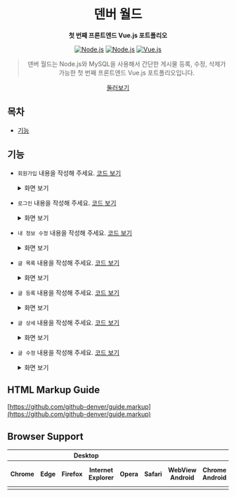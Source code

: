<h1 align="center">덴버 월드</h1>
<p align="center"><strong>첫 번째 프론트엔드 Vue.js 포트폴리오</strong></p>

<p align="center">
  <a href="https://nodejs.org/ko/" target="_blank" rel="nofollow"><img src="https://img.shields.io/badge/Node.js-339933?style=flat-square&logo=node.js&logoColor=white" alt="Node.js" /></a>
  <a href="https://www.mysql.com/" target="_blank" rel="nofollow"><img src="https://img.shields.io/badge/MySQL-4479A1?style=flat-square&logo=mysql&logoColor=white" alt="Node.js" /></a>
  <a href="https://kr.vuejs.org/" target="_blank" rel="nofollow"><img src="https://img.shields.io/badge/Vue.js-4FC08D?style=flat-square&logo=vue.js&logoColor=white" alt="Vue.js" /></a>
</p>

<blockquote align="center">덴버 월드는 Node.js와 MySQL을 사용해서 간단한 게시물 등록, 수정, 삭제가 가능한 첫 번째 프론트엔드 Vue.js 포트폴리오입니다.</blockquote>

<p align="center">
  <a href="http://cf24denver.cafe24app.com/" target="_blank">둘러보기</a>
</p>

## 목차
* [기능](#기능)

## 기능
* `회원가입` 내용을 작성해 주세요. [코드 보기]()
  <details>
    <summary>화면 보기</summary>

    ![](https://raw.githubusercontent.com/github-denver/images/master/community/images/002.png)

    ![](https://raw.githubusercontent.com/github-denver/images/master/community/images/003.png)
  </details>
* `로그인` 내용을 작성해 주세요. [코드 보기]()
  <details>
    <summary>화면 보기</summary>

    ![](https://raw.githubusercontent.com/github-denver/images/master/community/images/004.png)
  </details>
* `내 정보 수정` 내용을 작성해 주세요. [코드 보기]()
  <details>
    <summary>화면 보기</summary>

    ![](https://raw.githubusercontent.com/github-denver/images/master/community/images/005.png)
  </details>
* `글 목록` 내용을 작성해 주세요. [코드 보기]()
  <details>
    <summary>화면 보기</summary>

    ![](https://raw.githubusercontent.com/github-denver/images/master/community/images/007.png)

    ![](https://raw.githubusercontent.com/github-denver/images/master/community/images/009.png)
  </details>
* `글 등록` 내용을 작성해 주세요. [코드 보기]()
  <details>
    <summary>화면 보기</summary>

    ![](https://raw.githubusercontent.com/github-denver/images/master/community/images/008.png)
  </details>
* `글 상세` 내용을 작성해 주세요. [코드 보기]()
  <details>
    <summary>화면 보기</summary>

    ![](https://raw.githubusercontent.com/github-denver/images/master/community/images/010.png)
  </details>
* `글 수정` 내용을 작성해 주세요. [코드 보기]()
  <details>
    <summary>화면 보기</summary>

    ![](https://raw.githubusercontent.com/github-denver/images/master/community/images/011.png)
  </details>

## HTML Markup Guide
[https://github.com/github-denver/guide.markup](https://github.com/github-denver/guide.markup)

## Browser Support
<table>
  <thead>
    <tr>
      <th colspan="6">
        <span></span>
        <span>Desktop</span>
      </th>
      <th colspan="6">
        <span></span>
        <span>Mobile</span>
      </th>
    </tr>
    <tr>
      <th>
        <span>Chrome</span>
      </th>
      <th>
        <span>Edge</span>
      </th>
      <th>
        <span>Firefox</span>
      </th>
      <th>
        <span>Internet Explorer</span>
      </th>
      <th>
        <span>Opera</span>
      </th>
      <th>
        <span>Safari</span>
      </th>
      <th>
        <span>WebView Android</span>
      </th>
      <th>
        <span>Chrome Android</span>
      </th>
      <th>
        <span>Firefox for Android</span>
      </th>
      <th>
        <span>Opera Android</span>
      </th>
      <th>
        <span>Safari on iOS</span>
      </th>
      <th>
        <span>Samsung Internet</span>
      </th>
    </tr>
  </thead>
  <tbody>
    <tr>
      <td>
        <span></span>
      </td>
      <td>
        <span></span>
      </td>
      <td>
        <span></span>
      </td>
      <td>
        <span></span>
      </td>
      <td>
        <span></span>
      </td>
      <td>
        <span></span>
      </td>
      <td>
        <span></span>
      </td>
      <td>
        <span></span>
      </td>
      <td>
        <span></span>
      </td>
      <td>
        <span></span>
      </td>
      <td>
        <span></span>
      </td>
      <td>
        <span></span>
      </td>
    </tr>
  </tbody>
</table>
